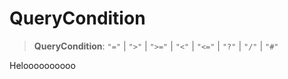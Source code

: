 # QueryCondition

> **QueryCondition**: `"="` \| `">"` \| `">="` \| `"<"` \| `"<="` \| `"?"` \| `"/"` \| `"#"`

Heloooooooooo
